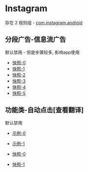 # Instagram

存在 2 规则组 - [com.instagram.android](/src/apps/com.instagram.android.ts)

## 分段广告-信息流广告

默认禁用 - 但是步骤较多, 影响app使用

- [快照-0](https://i.gkd.li/i/12798562)
- [快照-1](https://i.gkd.li/i/12798571)
- [快照-2](https://i.gkd.li/i/12829448)
- [快照-3](https://i.gkd.li/i/12798590)
- [快照-4](https://i.gkd.li/i/12829464)
- [快照-5](https://i.gkd.li/i/12829492)

## 功能类-自动点击[查看翻译]

默认禁用

- [示例-0](https://m.gkd.li/57941037/e92702d8-8349-4718-aa4d-664bf3d2f6e5)
- [示例-1](https://m.gkd.li/57941037/7d6da15b-1c3f-4160-a2d3-d8223bc55132)

- [快照-0](https://i.gkd.li/i/14093211)
- [快照-1](https://i.gkd.li/i/14784095)
